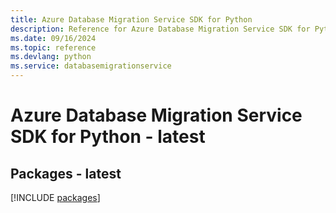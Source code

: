 ```yaml
---
title: Azure Database Migration Service SDK for Python
description: Reference for Azure Database Migration Service SDK for Python
ms.date: 09/16/2024
ms.topic: reference
ms.devlang: python
ms.service: databasemigrationservice
---
```

# Azure Database Migration Service SDK for Python - latest
## Packages - latest
[!INCLUDE [packages](database-migration-service-index.md)]